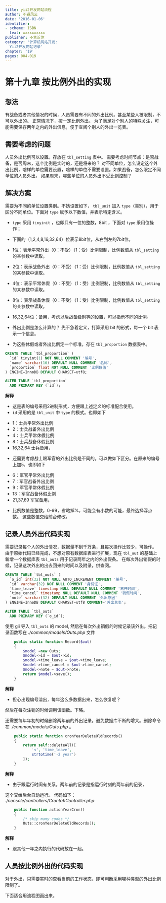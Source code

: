 ```yaml
---
title: yii2开发网站流程
author: 不避风云 
date: '2016-01-06'
identifier:
- scheme: ISBN
  text: xxxxxxxxxx
publisher: 不告诉你
category: '计算机网站开发:
  Yii2开发网站记录'
chapter: '19'
pages: 004-019
---
```


# 第十九章 按比例外出的实现

## 想法

有战备或者其他情况的时候，人员需要有不同的外出比例。甚至某些人被限制，不可以外出的。
正常情况下，按一定比例外出。
为了满足对个别人的特殊关注，可能需要保存两年之内的外出信息，便于查阅个别人的外出一览表。

## 需要考虑的问题

人员外出比例可以设置。存放在 `tbl_setting` 表中。
需要考虑时间节点：是否战备，是否周末，这个比例是实时的，还是将来的？
对不同单位，怎么设定这个外出比例，啥样的单位需要设置，啥样的单位不需要设置。如果战备，怎么限定不同单位的人员外出。
如果周末，哪些单位的人员外出不受比例控制？

## 解决方案

需要为不同的单位设置类别。不妨设置如下，
`tbl_unit` 加入 `type`（类别），用于区分不同单位。下面对 `type` 赋予以下数值，并表示特定含义。
+ `type` 采用 `tinyinit` ，也即只有一位的整数，8bit ，下面对 `type` 采用位操作；
+ 下面的（1,2,4,8,16,32,64）位表示8bit位，从右到左的7bit位。
+ 1位：表示平常外出（0：不受）（1：受）比例限制，比例数值从 `tbl_setting` 的某参数中读取。
+ 2位：表示战备外出（0：不受）（1：受）比例限制，比例数值从 `tbl_setting` 的某参数中读取。
+ 4位：表示平常休假（0：不受）（1：受）比例限制，比例数值从 `tbl_setting` 的某参数中读取。
+ 8位：表示战备休假（0：不受）（1：受）比例限制，比例数值从 `tbl_setting` 的某参数中读取。
+ 16,32,64位：备用，考虑以后战备级别等的设置，可以指示不同的比例。
+ 外出比例是怎么计算的？
先不急着定义，打算采用 bit 的形式，每一个 bit 表示一个信息。

+ 为这些休假或者外出比例定一个标准，存在 `tbl_proportion` 数据表中。

```sql
CREATE TABLE `tbl_proportion` (
  `id` tinyint(1) NOT NULL COMMENT '编号',
  `name` varchar(16) DEFAULT NULL COMMENT '名称',
  `proportion` float NOT NULL COMMENT '比例数值'
) ENGINE=InnoDB DEFAULT CHARSET=utf8;

ALTER TABLE `tbl_proportion`
  ADD PRIMARY KEY (`id`);
```

**解释**
+ 这是表的编号采用2进制形式，方便跟上述定义的标准配合使用。
+ `id` 采用的是 `tbl_unit` 中 `type` 的模式。也即如下
 - 1：士兵平常外出比例
 - 2：士兵战备外出比例
 - 4：士兵平常休假比例
 - 8：士兵战备休假比例
 - 16,32,64 士兵备用，
+ 还需要考虑战士跟军官的外出比例是不同的。可以做如下区分。在原来的编号上加5，也即如下
 - 6：军官平常外出比例
 - 7：军官战备外出比例
 - 9：军官平常休假比例
 - 13：军官战备休假比例
 - 21,37,69 军官备用，
+ 比例数值是整数，0-99，省略掉%，可能会有小数的可能，最终选择浮点数。
这些数值交给前台修改。


## 记录人员外出代码实现

需要记录每个人的外出情况，数据量不到千万条，且每次操作比较少，可操作。
由于原始代码已经完成，不想对原有数据库表进行扩展，现在 `tbl_out` 的基础上新增一个数据库表 `tbl_outs` 用于记录两年之内的外出假条。
在每次外出销假的时候，记录这次外出的出去回来的时间以及附录，供查阅。


```sql
CREATE TABLE `tbl_outs` (
  `o_id` int(32) NOT NULL AUTO_INCREMENT COMMENT '编号',
  `id` varchar(32) NOT NULL COMMENT '身份证',
  `time_leave` timestamp NULL DEFAULT NULL COMMENT '离开时间',
  `time_cancel` timestamp NULL DEFAULT NULL COMMENT '销假时间',
  `note` varchar(32) DEFAULT NULL COMMENT '外出原因'
) ENGINE=InnoDB DEFAULT CHARSET=utf8 COMMENT='外出总表';

ALTER TABLE `tbl_outs`
  ADD PRIMARY KEY (`o_id`);
```

使用 gii 导入 `tbl_outs` 的 model, 然后在每次外出销假的时候记录该外出。把记录函数写在 *./common/models/Outs.php* 文件

```php
    public static function Record($out)
    {
        $model =new Outs;
        $model->id = $out->id;
        $model->time_leave = $out->time_leave;
        $model->time_cancel = $out->time_cancel;
        $model->note = $out->note;
        return $model->save();
    }
```

**解释**
+ 担心出现编号溢出，每年这么多数据出来，怎么恢复呢？

然后在每次注销的时候调用该函数。下略。

还需要每年年初的时候删除两年前的外出记录。避免数据库不断的增大。删除命令在 *./common/models/Outs.php* 。

```php
    public static function cronYearDeleteOldRecords()
    {
        return self::deleteAll([
            '<', 'time_leave',
            strtotime('-2 year')
        ]);
    }
```

**解释**
+ 由于跟运行时间有关系，两年前的记录是指运行时刻的两年前的记录，

这个交给后台自动运行。
代码如下： *./console/controllers/CrontabController.php*

```php
    public function actionYearCron()
    {
        /* skip many codes */
        Outs::cronYearDeleteOldRecords();
    }
```

**解释**
+ 跟其他一年之内执行的代码放在一起。

## 人员按比例外出的代码实现

对于外出，只需要实时的查看当前的工作状态，即可判断采用哪种类型的外出比例限制了。

下面适合用流程图画出来。

<html lang="en">
    <head>
        <meta charset="utf-8">
        <script src="../js/raphael-min.js"></script>
        <script src="../js/jquery.min.js"></script>
        <script src="../js/flowchart-latest.js"></script>
        <script>

            window.onload = function () {
                flowchart.parse(document.getElementById("code").value).drawSVG('canvas', {
                      // 'x': 30,
                      // 'y': 50,
                      'line-width': 3,
                      'line-length': 50,
                      'text-margin': 10,
                      'font-size': 14,
                      'font': 'normal',
                      'font-family': 'Helvetica',
                      'font-weight': 'normal',
                      'font-color': 'black',
                      'line-color': 'black',
                      'element-color': 'black',
                      'fill': 'white',
                      'yes-text': 'yes',
                      'no-text': 'no',
                      'arrow-end': 'block',
                      'scale': 1,
                      'symbols': {
                        'start': {
                          'font-color': 'red',
                          'element-color': 'green',
                          'fill': 'yellow'
                        },
                        'end':{ 'background-color': '#FFCCFF' }
                      },
                      'flowstate' : {
                        'past' : { 'fill' : '#CCCCCC', 'font-size' : 12},
                        'current' : {'fill' : 'yellow', 'font-color' : 'red', 'font-weight' : 'bold'},
                        'future' : { 'fill' : '#FFFF99'},
                        'request' : { 'fill' : 'blue'},
                        'invalid': {'fill' : '#444444'},
                        'approved' : { 'fill' : '#58C4A3', 'font-size' : 12, 'yes-text' : '批准', 'no-text' : '不定' },
                        'rejected' : { 'fill' : '#C45879', 'font-size' : 12, 'yes-text' : '不定', 'no-text' : '拒绝' }
                      }
                    });
            };
        </script>
    </head>
    <body>
        <div><textarea id="code" style="visibility:hidden;">
st=>start: 开始|past:>http://www.google.com[blank]
e=>end: 结束:>http://www.google.com
op1=>operation: My Operation|past
op2=>operation: Stuff|current
sub1=>subroutine: My Subroutine|invalid
cond=>condition: Yes
or No?|approved:>http://www.google.com
c2=>condition: Good idea|rejected
io=>inputoutput: catch something...|request

st->op1(right)->cond
cond(yes, right)->c2
cond(no)->sub1(left)->op1
c2(yes)->io->e
c2(no)->op2->e
        </textarea></div>
        <div id="canvas"></div>
    </body>
</html>




+ 如果是正常的周末，查看是否有人员外出比例限制，查找对应的比例数值，然后计算该数值，在人员外出的时候判断是否超出比例。
+ 如果是战备，类似正常周末，查看人员比例。
+ 对于外出时候的比例控制，只需要有检测这个动作即可。检测比例的操作交给其他地方完成。
+ 检测比例的操作应该交给 `tbl_personinfo` 也即 *./common/models/Personinfo.php* 来解决，对于外出人员状态改变的时候，检测可否改变。
+ 应当首先检测是否满足比例要求，才可以采取其他动作。
+ 该检测不考虑并发情况，也即如下情形：两个人同时请假，然而只有一个名额。但是他们同时在电脑上操作，在第一步检查的时候都通过了，
下面改变在位状态的时候，不再检查比例，可能导致实际给出了两个名额的情况。一般这种情况不容易发生，而解决方案过于复杂，不予考虑。



### 比例检测

<pre>
*./common/models/Personinfo.php* 中，首先是不是一个人，如果是一个人，则计算比例，检测是否超出比例。
如果是多个人，则多个人必须是同一个单位的，然后计算比例，检测是否超出比例。代码如下： *./common/models/Personinfo.php*
</pre>

我感觉应该这样计算比较好。首先检测人员类型，然后根据这些数据，计算有多少名额可以出去，如果超出这些名额，则提示超出名额了，不可以外出了。


接下来需要判断当前是什么工作状态，根据单位类型检测比例情况。对应的代码在 *./common/models/Unit.php*,
其中对工作类型的常量定义在 *./common/models/Lookup.php*, 以后考虑把所有的常量都定义在该文件下。

```php

```

干部外出和战士外出分开实现。不要把他们搅和在一起。代码太乱了。明天重新设计。

## 人员比例休假实现

战备情况下的